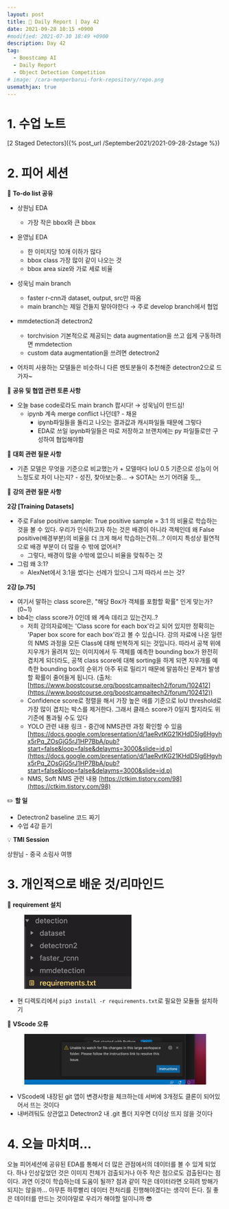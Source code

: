 ```yaml
---
layout: post
title: 📔 Daily Report | Day 42
date: 2021-09-28 10:15 +0900
#modified: 2021-07-30 18:49 +0900
description: Day 42
tag:
  - Boostcamp AI
  - Daily Report
  - Object Detection Competition
# image: /cara-memperbarui-fork-repository/repo.png
usemathjax: true
---
```


# 1. 수업 노트

[2 Staged Detectors]({% post_url /September2021/2021-09-28-2stage %})

# 2. 피어 세션

🙌 **To-do list 공유**

- 상원님 EDA
    - 가장 작은 bbox와 큰 bbox
- 윤영님 EDA
    - 한 이미지당 10개 이하가 많다
    - bbox class 가장 많이 같이 나오는 것
    - bbox area size와 가로 세로 비율
- 성욱님 main branch
    - faster r-cnn과 dataset, output, src만 따옴
    - main branch는 제일 건들지 말아야한다 → 주로 develop branch에서 협업
        
- mmdetection과 detectron2
    - torchvision 기본적으로 제공되는 data augmentation을 쓰고 쉽게 구동하려면 mmdetection
    - custom data augmentation을 쓰려면 detectron2
- 어차피 사용하는 모델들은 비슷하니 다른 멘토분들이 추천해준 detectron2으로 드가자~

💭 **공유 및 협엽 관련 토론 사항**

- 오늘 base code로라도 main branch 팝시다! → 성욱님이 만드심!
    - ipynb 계속 merge conflict 나던데? - 채윤
        - ipynb파일들을 돌리고 나오는 결과값과 캐시파일들 때문에 그렇다
        - EDA로 쓰일 ipynb파일들은 따로 저장하고 브랜치에는 py 파일들로만 구성하여 협업해야함

💬 **대회 관련 질문 사항**

- 기존 모델은 무엇을 기준으로 비교했는가 + 모델마다 IoU 0.5 기준으로 성능이 어느정도로 차이 나는지? - 성진, 찾아보는중… → SOTA는 쓰기 어려울 듯,,,

🤔 **강의 관련 질문 사항**

**2강 [Training Datasets]** 

- 주로 False positive sample: True positive sample = 3:1 의 비율로 학습하는 것을 볼 수 있다. 우리가 인식하고자 하는 것은 배경이 아니라 객체인데 왜 False positive(배경부분)의 비율을 더 크게 해서 학습하는건쥐...? 이미지 특성상 필연적으로 배경 부분이 더 많을 수 밖에 없어서?
    - 그렇다, 배경이 많을 수밖에 없으니 비율을 맞춰주는 것
- 그럼 왜 3:1? 
    - AlexNet에서 3:1을 썼다는 선례가 있으니 그저 따라서 쓰는 것?

**2강 [p.75]**

- 여기서 말하는 class score은, "해당 Box가 객체를 포함할 확률" 인게 맞는가? (0~1)
- bb4는 class score가 0인데 왜 계속 데리고 있는건지..?
    - 저희 강의자료에는 'Class score for each box'라고 되어 있지만 정확히는 'Paper box score for each box'라고 볼 수 있습니다. 강의 자료에 나온 일련의 NMS 과정을 모든 Class에 대해 반복하게 되는 것입니다. 따라서 공책 위에 지우개가 올려져 있는 이미지에서 두 객체를 예측한 bounding box가 완전히 겹치게 되더라도, 공책 class score에 대해 sorting을 하게 되면 지우개를 예측한 bounding box의 순위가 아주 뒤로 밀리기 때문에 말씀하신 문제가 발생할 확률이 줄어들게 됩니다. (출처: [https://www.boostcourse.org/boostcampaitech2/forum/102412](https://www.boostcourse.org/boostcampaitech2/forum/102412))
    - Confidence score로 정렬을 해서 가장 높은 애를 기준으로 IoU threshold로 가장 많이 겹치는 박스를 제거한다. 그래서 클래스 score가 0일지 할지라도 위 기준에 통과될 수도 있다
    - YOLO 관련 내용 링크 - 중간에 NMS관련 과정 확인할 수 있음[https://docs.google.com/presentation/d/1aeRvtKG21KHdD5lg6Hgyhx5rPq_ZOsGjG5rJ1HP7BbA/pub?start=false&loop=false&delayms=3000&slide=id.p](https://docs.google.com/presentation/d/1aeRvtKG21KHdD5lg6Hgyhx5rPq_ZOsGjG5rJ1HP7BbA/pub?start=false&loop=false&delayms=3000&slide=id.p)
    - NMS, Soft NMS 관련 내용 [https://ctkim.tistory.com/98](https://ctkim.tistory.com/98)

✏️ **할 일**

- Detectron2 baseline 코드 짜기
- 수업 4강 듣기

💡 **TMI Session**

상원님 - 중국 소림사 여행

# 3. 개인적으로 배운 것/리마인드

🌿 **requirement 설치**

<figure>
<img src="/assets/img/image.png" width="250">
</figure>

- 현 디렉토리에서 `pip3 install -r requirements.txt`로 필요한 모듈들 설치하기

🌿 **VScode 오류**

<figure>
<img src="/assets/img/KakaoTalk_Photo_2021-09-28-22-39-20.png" width="450">
</figure>

- VScode에 내장된 git 앱이 변경사항을 체크하는데 서버에 3개정도 클론이 되어있어서 뜨는 것이다
- 내버려둬도 상관없고 Detectron2 내 .git 폴더 지우면 더이상 뜨지 않을 것이다

# 4. 오늘 마치며...

오늘 피어세션에 공유된 EDA를 통해서 더 많은 관점에서의 데이터를 볼 수 있게 되었다. 하나 인상깊었던 것은 이미지 전체가 검출되거나 아주 작은 점으로도 검출된다는 점이다. 과연 이것이 학습하는데 도움이 될까? 점과 같이 작은 데이터라면 오히려 방해가 되지는 않을까... 아무튼 하루빨리 데이터 전처리를 진행해야겠다는 생각이 든다. 질 좋은 데이터를 만드는 것이야말로 우리가 해야할 일이니까 😎